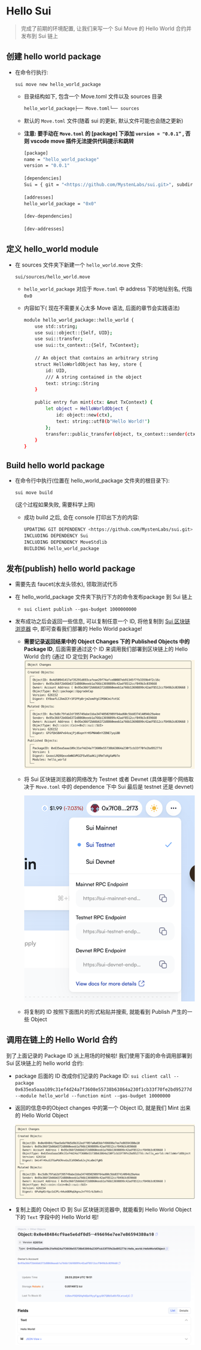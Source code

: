 # Hello Sui

> 完成了前期的环境配置, 让我们来写一个 Sui Move 的 Hello World 合约并发布到 Sui 链上

## 创建 hello world package

- 在命令行执行: 
  ```
  sui move new hello_world_package
  ```

  - 目录结构如下, 包含一个 Move.toml 文件以及 sources 目录

    ```bash
    hello_world_package├── Move.toml└── sources
    ```

  - 默认的 `Move.toml` 文件(随着 sui 的更新, 默认文件可能也会随之更新)

  - **注意: 要手动在 `Move.toml` 的 [package] 下添加 `version = "0.0.1”` , 否则 vscode move 插件无法提供代码提示和跳转**

    ```bash
    [package]
    name = "hello_world_package"
    version = "0.0.1"
    
    [dependencies]
    Sui = { git = "<https://github.com/MystenLabs/sui.git>", subdir = "crates/sui-framework/packages/sui-framework", rev = "framework/testnet" }

    [addresses]
    hello_world_package = "0x0"

    [dev-dependencies]
    
    [dev-addresses]
    ```

## 定义 hello_world module

- 在 sources 文件夹下新建一个 `hello_world.move` 文件: 

  ```
  sui/sources/hello_world.move
  ```

  - `hello_world_package` 对应于 `Move.toml` 中 address 下的地址别名, 代指 `0x0`

  - 内容如下( 现在不需要关心太多 Move 语法, 后面的章节会实践语法)

    ```bash
    module hello_world_package::hello_world {
        use std::string;
        use sui::object::{Self, UID};
        use sui::transfer;
        use sui::tx_context::{Self, TxContext};
    
        // An object that contains an arbitrary string
        struct HelloWorldObject has key, store {
            id: UID,
            /// A string contained in the object
            text: string::String
        }
    
        public entry fun mint(ctx: &mut TxContext) {
            let object = HelloWorldObject {
                id: object::new(ctx),
                text: string::utf8(b"Hello World!")
            };
            transfer::public_transfer(object, tx_context::sender(ctx));
        }
    }
    ```

## Build hello world package

- 在命令行中执行(位置在 hello_world_package 文件夹的根目录下): 

  ```
  sui move build
  ```

   (这个过程如果失败, 需要科学上网)

  - 成功 build 之后, 会在 console 打印出下方的内容:

    ```bash
    UPDATING GIT DEPENDENCY <https://github.com/MystenLabs/sui.git>
    INCLUDING DEPENDENCY Sui
    INCLUDING DEPENDENCY MoveStdlib
    BUILDING hello_world_package
    ```

## 发布(publish) hello world package

- 需要先去 faucet(水龙头领水), 领取测试代币

- 在 hello_world_package 文件夹下执行下方的命令发布package 到 Sui 链上

  - `sui client publish --gas-budget 1000000000`

- 发布成功之后会返回一些信息, 可以复制任意一个 ID, 将他复制到 [Sui 区块链浏览器](https://suiexplorer.com/) 中, 即可查看我们部署的 Hello World package!

  - **需要记录返回结果中的 Object Changes 下的 Published Objects 中的 Package ID**, 后面需要通过这个 ID 来调用我们部署到区块链上的 Hello World 合约 (通过 ID 定位到 Package)![img](../assets/images/101/hello_sui/package_id.png)

  - 将 Sui 区块链浏览器的网络改为 Testnet 或者 Devnet (具体是哪个网络取决于 `Move.toml` 中的 dependence 下中 Sui 最后是 testnet 还是 devnet)

    ![img](../assets/images/101/hello_sui/nets.png)

  - 将复制的 ID 按照下面图片的形式粘贴并搜索, 就能看到 Publish 产生的一些 Object

## 调用在链上的 Hello World 合约

到了上面记录的 Package ID 派上用场的时候啦! 我们使用下面的命令调用部署到 Sui 区块链上的 hello world 合约:

- package 后面的 ID 改成你们记录的 Package ID:  `sui client call --package 0x635ea5aaa109c31ef4d24a7f3608e55738b63864a230f1cb33f70fe2bd95277d  --module hello_world --function mint --gas-budget 10000000`

- 返回的信息中的Object changes 中的第一个 Object ID, 就是我们 Mint 出来的 Hello World Object

  ![img](../assets/images/101/hello_sui/helloworld_objectid.png)

- 复制上面的 Object ID 到 Sui 区块链浏览器中, 就能看到 Hello World Object 下的 `Text` 字段中的 Hello World 啦!

  ![img](../assets/images/101/hello_sui/text_helloworld.png)